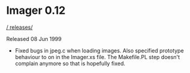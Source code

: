 # Imager 0.12

[ / ](..) [releases/](./)

Released 08 Jun 1999

- Fixed bugs in jpeg.c when loading images. Also specified  prototype behaviour to on in the Imager.xs file. The  Makefile.PL step doesn't complain anymore so that is  hopefully fixed.